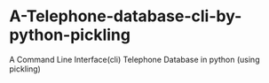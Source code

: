 # A-Telephone-database-cli-by-python-pickling
A Command Line Interface(cli) Telephone Database in python (using pickling)
